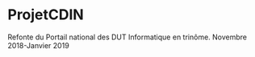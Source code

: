 # ProjetCDIN
Refonte du Portail national des DUT Informatique en trinôme.
Novembre 2018-Janvier 2019
